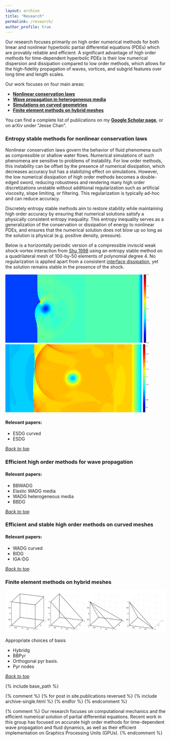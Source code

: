 ```yaml
---
layout: archive
title: "Research"
permalink: /research/
author_profile: true
---
```


Our research focuses primarily on high order numerical methods for both linear and nonlinear hyperbolic partial differential equations (PDEs) which are provably reliable and efficient. A significant advantage of high order methods for time-dependent hyperbolic PDEs is their low numerical dispersion and dissipation compared to low order methods, which allows for the high-fidelity propagation of waves, vortices, and subgrid features over long time and length scales. 

Our work focuses on four main areas: 
- [**Nonlinear conservation laws**](#entropy-stable-methods-for-nonlinear-conservation-laws)
- [**Wave propagation in heterogeneous media**](#efficient-high-order-methods-for-wave-propagation)
- [**Simulations on curved geometries**](#efficient-and-stable-high-order-methods-on-curved-meshes)
- [**Finite element methods on hybrid meshes**](#finite-element-methods-on-hybrid-meshes)

You can find a complete list of publications on my [**Google Scholar page**](https://scholar.google.com/citations?user=nA29Z5YAAAAJ&hl=en/), or on arXiv under "Jesse Chan". 

### Entropy stable methods for nonlinear conservation laws

Nonlinear conservation laws govern the behavior of fluid phenomena such as compressible or shallow water flows. Numerical simulations of such phenomena are sensitive to problems of instability. For low order methods, this instability can be offset by the presence of numerical dissipation, which decreases accuracy but has a stabilizing effect on simulations.  However, the low numerical dissipation of high order methods becomes a double-edged sword, reducing robustness and rendering many high order discretizations unstable without additional regularization such as artificial viscosity, slope limiting, or filtering. This regularization is typically ad-hoc and can reduce accuracy. 

Discretely entropy stable methods aim to restore stability while maintaining high order accuracy by ensuring that numerical solutions satisfy a physically consistent entropy inequality. This entropy inequality serves as a generalization of the conservation or dissipation of energy to nonlinear PDEs, and ensures that the numerical solution does not blow up so long as the solution is physical (e.g. positive density, pressure). 

Below is a horizontally periodic version of a compressible inviscid weak shock-vortex interaction from [Shu 1998](https://ntrs.nasa.gov/archive/nasa/casi.ntrs.nasa.gov/19980007543.pdf) using an entropy stable method on a quadrilateral mesh of 100-by-50 elements of polynomial degree 4. No regularization is applied apart from a consistent [interface dissipation](https://www.sciencedirect.com/science/article/pii/S0021999116306477), yet the solution remains stable in the presence of the shock. 

<img src="../files/shockVortexTp3.png" width="450" />
<img src="../files/shockVortexTp7.png" width="450" />

#### Relevant papers:

- ESDG curved
- ESDG

[*Back to top*](#top)

### Efficient high order methods for wave propagation


#### Relevant papers: 

- BBWADG
- Elastic WADG media
- WADG heterogeneous media
- BBDG

[*Back to top*](#top)

### Efficient and stable high order methods on curved meshes

#### Relevant papers: 

- WADG curved
- BIDG
- IGA-DG

[*Back to top*](#top)

### Finite element methods on hybrid meshes 

<img src="../files/hybrid_elems.png" width="850" />

Appropriate choices of basis

- Hybridg
- BBPyr
- Orthogonal pyr basis.
- Pyr nodes

[*Back to top*](#top)

{% include base_path %}

{% comment %}
{% for post in site.publications reversed %}
  {% include archive-single.html %}
{% endfor %}
{% endcomment %}

{% comment %}
Our research focuses on computational mechanics and the efficient numerical solution of partial differential equations. Recent work in this group has focused on accurate high order methods for time-dependent wave propagation and fluid dynamics, as well as their efficient implementation on Graphics Processing Units (GPUs). 
{% endcomment %}

